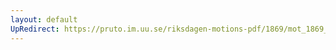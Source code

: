 ```yaml
---
layout: default
UpRedirect: https://pruto.im.uu.se/riksdagen-motions-pdf/1869/mot_1869__ak__342/mot_1869__ak__342-005.pdf
---
```

